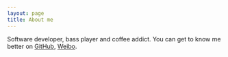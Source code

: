 ```yaml
---
layout: page
title: About me
---
```


<p> Software developer, bass player and coffee addict. You can get to know me better on <a href="https://github.com/James-Zhao">GitHub</a>, <a href="http://weibo.com/u/3530157892">Weibo</a>.</p>
